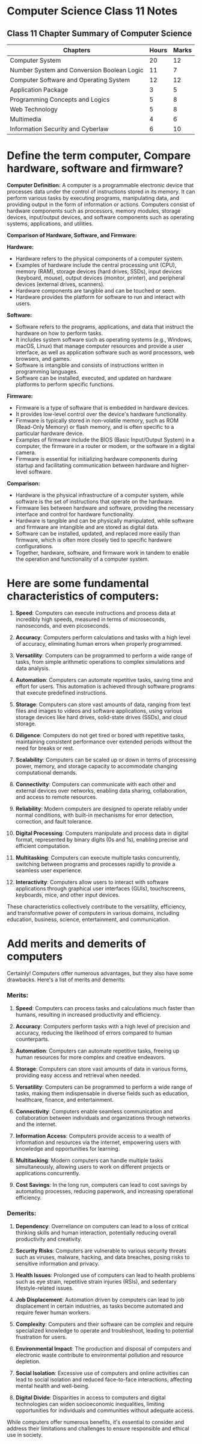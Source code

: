 # Computer Science Class 11 Notes

## Class 11 Chapter Summary of Computer Science

| Chapters                                   | Hours | Marks |
| ------------------------------------------ | ----- | ----- |
| Computer System                            | 20    | 12    |
| Number System and Conversion Boolean Logic | 11    | 7     |
| Computer Software and Operating System     | 12    | 12    |
| Application Package                        | 3     | 5     |
| Programming Concepts and Logics            | 5     | 8     |
| Web Technology                             | 5     | 8     |
| Multimedia                                 | 4     | 6     |
| Information Security and Cyberlaw         | 6     | 10    |


# Define the term computer, Compare hardware, software and firmware?
**Computer Definition:**
A computer is a programmable electronic device that processes data under the control of instructions stored in its memory. It can perform various tasks by executing programs, manipulating data, and providing output in the form of information or actions. Computers consist of hardware components such as processors, memory modules, storage devices, input/output devices, and software components such as operating systems, applications, and utilities.

**Comparison of Hardware, Software, and Firmware:**

**Hardware:**
- Hardware refers to the physical components of a computer system.
- Examples of hardware include the central processing unit (CPU), memory (RAM), storage devices (hard drives, SSDs), input devices (keyboard, mouse), output devices (monitor, printer), and peripheral devices (external drives, scanners).
- Hardware components are tangible and can be touched or seen.
- Hardware provides the platform for software to run and interact with users.

**Software:**
- Software refers to the programs, applications, and data that instruct the hardware on how to perform tasks.
- It includes system software such as operating systems (e.g., Windows, macOS, Linux) that manage computer resources and provide a user interface, as well as application software such as word processors, web browsers, and games.
- Software is intangible and consists of instructions written in programming languages.
- Software can be installed, executed, and updated on hardware platforms to perform specific functions.

**Firmware:**
- Firmware is a type of software that is embedded in hardware devices.
- It provides low-level control over the device's hardware functionality.
- Firmware is typically stored in non-volatile memory, such as ROM (Read-Only Memory) or flash memory, and is often specific to a particular hardware device.
- Examples of firmware include the BIOS (Basic Input/Output System) in a computer, the firmware in a router or modem, or the software in a digital camera.
- Firmware is essential for initializing hardware components during startup and facilitating communication between hardware and higher-level software.

**Comparison:**
- Hardware is the physical infrastructure of a computer system, while software is the set of instructions that operate on the hardware.
- Firmware lies between hardware and software, providing the necessary interface and control for hardware functionality.
- Hardware is tangible and can be physically manipulated, while software and firmware are intangible and are stored as digital data.
- Software can be installed, updated, and replaced more easily than firmware, which is often more closely tied to specific hardware configurations.
- Together, hardware, software, and firmware work in tandem to enable the operation and functionality of a computer system.

# Here are some fundamental characteristics of computers:

1. **Speed**: Computers can execute instructions and process data at incredibly high speeds, measured in terms of microseconds, nanoseconds, and even picoseconds.

2. **Accuracy**: Computers perform calculations and tasks with a high level of accuracy, eliminating human errors when properly programmed.

3. **Versatility**: Computers can be programmed to perform a wide range of tasks, from simple arithmetic operations to complex simulations and data analysis.

4. **Automation**: Computers can automate repetitive tasks, saving time and effort for users. This automation is achieved through software programs that execute predefined instructions.

5. **Storage**: Computers can store vast amounts of data, ranging from text files and images to videos and software applications, using various storage devices like hard drives, solid-state drives (SSDs), and cloud storage.

6. **Diligence**: Computers do not get tired or bored with repetitive tasks, maintaining consistent performance over extended periods without the need for breaks or rest.

7. **Scalability**: Computers can be scaled up or down in terms of processing power, memory, and storage capacity to accommodate changing computational demands.

8. **Connectivity**: Computers can communicate with each other and external devices over networks, enabling data sharing, collaboration, and access to remote resources.

9. **Reliability**: Modern computers are designed to operate reliably under normal conditions, with built-in mechanisms for error detection, correction, and fault tolerance.

10. **Digital Processing**: Computers manipulate and process data in digital format, represented by binary digits (0s and 1s), enabling precise and efficient computation.

11. **Multitasking**: Computers can execute multiple tasks concurrently, switching between programs and processes rapidly to provide a seamless user experience.

12. **Interactivity**: Computers allow users to interact with software applications through graphical user interfaces (GUIs), touchscreens, keyboards, mice, and other input devices.

These characteristics collectively contribute to the versatility, efficiency, and transformative power of computers in various domains, including education, business, science, entertainment, and communication.

 # Add merits and demerits of computers

Certainly! Computers offer numerous advantages, but they also have some drawbacks. Here's a list of merits and demerits:

### Merits:

1. **Speed**: Computers can process tasks and calculations much faster than humans, resulting in increased productivity and efficiency.

2. **Accuracy**: Computers perform tasks with a high level of precision and accuracy, reducing the likelihood of errors compared to human counterparts.

3. **Automation**: Computers can automate repetitive tasks, freeing up human resources for more complex and creative endeavors.

4. **Storage**: Computers can store vast amounts of data in various forms, providing easy access and retrieval when needed.

5. **Versatility**: Computers can be programmed to perform a wide range of tasks, making them indispensable in diverse fields such as education, healthcare, finance, and entertainment.

6. **Connectivity**: Computers enable seamless communication and collaboration between individuals and organizations through networks and the internet.

7. **Information Access**: Computers provide access to a wealth of information and resources via the internet, empowering users with knowledge and opportunities for learning.

8. **Multitasking**: Modern computers can handle multiple tasks simultaneously, allowing users to work on different projects or applications concurrently.

9. **Cost Savings**: In the long run, computers can lead to cost savings by automating processes, reducing paperwork, and increasing operational efficiency.

### Demerits:

1. **Dependency**: Overreliance on computers can lead to a loss of critical thinking skills and human interaction, potentially reducing overall productivity and creativity.

2. **Security Risks**: Computers are vulnerable to various security threats such as viruses, malware, hacking, and data breaches, posing risks to sensitive information and privacy.

3. **Health Issues**: Prolonged use of computers can lead to health problems such as eye strain, repetitive strain injuries (RSIs), and sedentary lifestyle-related issues.

4. **Job Displacement**: Automation driven by computers can lead to job displacement in certain industries, as tasks become automated and require fewer human workers.

5. **Complexity**: Computers and their software can be complex and require specialized knowledge to operate and troubleshoot, leading to potential frustration for users.

6. **Environmental Impact**: The production and disposal of computers and electronic waste contribute to environmental pollution and resource depletion.

7. **Social Isolation**: Excessive use of computers and online activities can lead to social isolation and reduced face-to-face interactions, affecting mental health and well-being.

8. **Digital Divide**: Disparities in access to computers and digital technologies can widen socioeconomic inequalities, limiting opportunities for individuals and communities without adequate access.

While computers offer numerous benefits, it's essential to consider and address their limitations and challenges to ensure responsible and ethical use in society.
